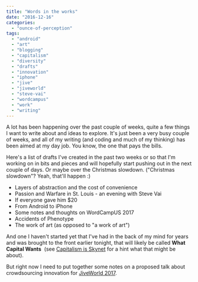 ```yaml
---
title: "Words in the works"
date: "2016-12-16"
categories: 
  - "ounce-of-perception"
tags: 
  - "android"
  - "art"
  - "blogging"
  - "capitalism"
  - "diversity"
  - "drafts"
  - "innovation"
  - "iphone"
  - "jive"
  - "jiveworld"
  - "steve-vai"
  - "wordcampus"
  - "work"
  - "writing"
---
```


A lot has been happening over the past couple of weeks, quite a few things I want to write about and ideas to explore. It's just been a very busy couple of weeks, and all of my writing (and coding and much of my thinking) has been aimed at my day job. You know, the one that pays the bills.

Here's a list of drafts I've created in the past two weeks or so that I'm working on in bits and pieces and will hopefully start pushing out in the next couple of days. Or maybe over the Christmas slowdown. ("Christmas slowdown"? Yeah, that'll happen :)

- Layers of abstraction and the cost of convenience
- Passion and Warfare in St. Louis - an evening with Steve Vai
- If everyone gave him $20
- From Android to iPhone
- Some notes and thoughts on WordCampUS 2017
- Accidents of Phenotype
- The work of art (as opposed to "a work of art")

And one I haven't started yet that I've had in the back of my mind for years and was brought to the front earlier tonight, that will likely be called **What Capital Wants**  (see [Capitalism is Skynet](http://gbrettmiller.com/2016/12/15/capitalism-is-skynet/) for a hint what that might be about).

But right now I need to put together some notes on a proposed talk about crowdsourcing innovation for [JiveWorld 2017](https://jiveworld.jivesoftware.com/).
